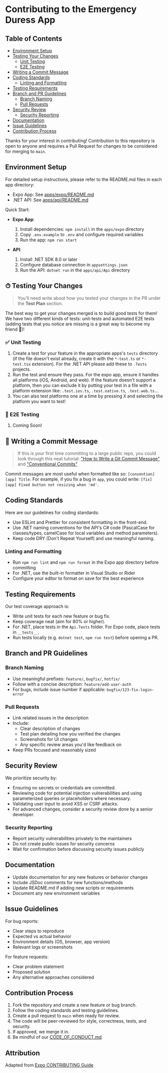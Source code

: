 # Contributing to the Emergency Duress App

## Table of Contents

- [Environment Setup](#environment-setup)
- [Testing Your Changes](#-testing-your-changes)
  - [Unit Testing](#-unit-testing)
  - [E2E Testing](#-e2e-testing)
- [Writing a Commit Message](#-writing-a-commit-message)
- [Coding Standards](#coding-standards)
  - [Linting and Formatting](#linting-and-formatting)
- [Testing Requirements](#testing-requirements)
- [Branch and PR Guidelines](#branch-and-pr-guidelines)
  - [Branch Naming](#branch-naming)
  - [Pull Requests](#pull-requests)
- [Security Review](#security-review)
  - [Security Reporting](#security-reporting)
- [Documentation](#documentation)
- [Issue Guidelines](#issue-guidelines)
- [Contribution Process](#contribution-process)

Thanks for your interest in contributing! Contribution to this repository is open to anyone and requires a Pull Request for changes to be considered for merging to `main`.

## Environment Setup

For detailed setup instructions, please refer to the README.md files in each app directory:

- Expo App: See [apps/expo/README.md](apps/expo/README.md)
- .NET API: See [apps/api/README.md](apps/api/README.md)

Quick Start:

- **Expo App**:

  1. Install dependencies: `npm install` in the `apps/expo` directory
  2. Copy `.env.example` to `.env` and configure required variables
  3. Run the app: `npm run start`

- **API**:
  1. Install .NET SDK 8.0 or later
  2. Configure database connection in `appsettings.json`
  3. Run the API: `dotnet run` in the `apps/api/Api` directory

## ⏱ Testing Your Changes

> You'll need write about how you tested your changes in the PR under the **Test Plan** section.

The best way to get your changes merged is to build good tests for them! We have two different kinds of tests: unit-tests and automated E2E tests (adding tests that you notice are missing is a great way to become my friend 🥳)!

### ✅ Unit Testing

1. Create a test for your feature in the appropriate apps's `tests` directory (if the file doesn't exist already, create it with the `*-test.ts` or `*-test.tsx` extension). For the .NET API please add these to `.Tests` projects.
2. Run the test and ensure they pass. For the expo app, ensure it handles all platforms (iOS, Android, and web). If the feature doesn't support a platform, then you can exclude it by putting your test in a file with a platform extension like: `.test.ios.ts`, `.test.native.ts`, `.test.web.ts`...
3. You can also test platforms one at a time by pressing <kbd>X</kbd> and selecting the platform you want to test!

### 🏁 E2E Testing

1. Coming Soon!

## 📝 Writing a Commit Message

> If this is your first time committing to a large public repo, you could look through this neat tutorial: ["How to Write a Git Commit Message"](https://chris.beams.io/posts/git-commit/) and ["Conventional Commits"](https://www.conventionalcommits.org/en/v1.0.0/)

Commit messages are most useful when formatted like so: `[convention][app] Title`. For example, if you fix a bug in `app`, you could write: `[fix][app] Fixed button not resizing when 'md'`.

## Coding Standards

Here are our guidelines for coding standards:

- Use ESLint and Prettier for consistent formatting in the front-end.
- Use .NET naming conventions for the API's C# code (PascalCase for classes/types, camelCase for local variables and method parameters).
- Keep code DRY (Don't Repeat Yourself) and use meaningful naming.

### Linting and Formatting

- Run `npm run lint` and `npm run format` in the Expo app directory before committing
- For .NET, use the built-in formatter in Visual Studio or Rider
- Configure your editor to format on save for the best experience

## Testing Requirements

Our test coverage approach is:

- Write unit tests for each new feature or bug fix.
- Keep coverage neat (aim for 80% or higher).
- For .NET, place tests in the `Api.Tests` folder. For Expo code, place tests in `__tests__`.
- Run tests locally (e.g. `dotnet test`, `npm run test`) before opening a PR.

## Branch and PR Guidelines

### Branch Naming

- Use meaningful prefixes: `feature/`, `bugfix/`, `hotfix/`
- Follow with a concise description: `feature/add-user-auth`
- For bugs, include issue number if applicable: `bugfix/123-fix-login-error`

### Pull Requests

- Link related issues in the description
- Include:
  - Clear description of changes
  - Test plan detailing how you verified the changes
  - Screenshots for UI changes
  - Any specific review areas you'd like feedback on
- Keep PRs focused and reasonably sized

## Security Review

We prioritize security by:

- Ensuring no secrets or credentials are committed.
- Reviewing code for potential injection vulnerabilities and using parameterized queries or placeholders where necessary.
- Validating user input to avoid XSS or CSRF attacks.
- For advanced changes, consider a security review done by a senior developer.

### Security Reporting

- Report security vulnerabilities privately to the maintainers
- Do not create public issues for security concerns
- Wait for confirmation before discussing security issues publicly

## Documentation

- Update documentation for any new features or behavior changes
- Include JSDoc comments for new functions/methods
- Update README.md if adding new scripts or requirements
- Document any new environment variables

## Issue Guidelines

For bug reports:

- Clear steps to reproduce
- Expected vs actual behavior
- Environment details (OS, browser, app version)
- Relevant logs or screenshots

For feature requests:

- Clear problem statement
- Proposed solution
- Any alternative approaches considered

## Contribution Process

1. Fork the repository and create a new feature or bug branch.
2. Follow the coding standards and testing guidelines.
3. Create a pull request to `main` when ready for review.
4. The code will be peer-reviewed for style, correctness, tests, and security.
5. If approved, we merge it in.
6. Be mindful of our [CODE_OF_CONDUCT.md](./CODE_OF_CONDUCT.md).

## Attribution

Adapted from [Expo CONTRIBUTING Guide](https://github.com/expo/expo/blob/main/CONTRIBUTING.md)
